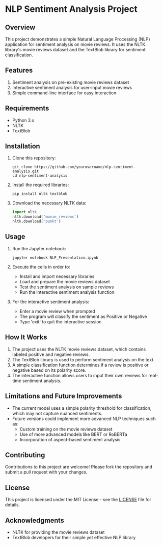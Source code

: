 # NLP Sentiment Analysis Project

## Overview

This project demonstrates a simple Natural Language Processing (NLP) application for sentiment analysis on movie reviews. It uses the NLTK library's movie reviews dataset and the TextBlob library for sentiment classification.

## Features

1. Sentiment analysis on pre-existing movie reviews dataset
2. Interactive sentiment analysis for user-input movie reviews
3. Simple command-line interface for easy interaction

## Requirements

- Python 3.x
- NLTK
- TextBlob

## Installation

1. Clone this repository:
   ```
   git clone https://github.com/yourusername/nlp-sentiment-analysis.git
   cd nlp-sentiment-analysis
   ```

2. Install the required libraries:
   ```
   pip install nltk textblob
   ```

3. Download the necessary NLTK data:
   ```python
   import nltk
   nltk.download('movie_reviews')
   nltk.download('punkt')
   ```

## Usage

1. Run the Jupyter notebook:
   ```
   jupyter notebook NLP_Presentation.ipynb
   ```

2. Execute the cells in order to:
   - Install and import necessary libraries
   - Load and prepare the movie reviews dataset
   - Test the sentiment analysis on sample reviews
   - Run the interactive sentiment analysis function

3. For the interactive sentiment analysis:
   - Enter a movie review when prompted
   - The program will classify the sentiment as Positive or Negative
   - Type 'exit' to quit the interactive session

## How It Works

1. The project uses the NLTK movie reviews dataset, which contains labeled positive and negative reviews.
2. The TextBlob library is used to perform sentiment analysis on the text.
3. A simple classification function determines if a review is positive or negative based on its polarity score.
4. The interactive function allows users to input their own reviews for real-time sentiment analysis.

## Limitations and Future Improvements

- The current model uses a simple polarity threshold for classification, which may not capture nuanced sentiments.
- Future versions could implement more advanced NLP techniques such as:
  - Custom training on the movie reviews dataset
  - Use of more advanced models like BERT or RoBERTa
  - Incorporation of aspect-based sentiment analysis

## Contributing

Contributions to this project are welcome! Please fork the repository and submit a pull request with your changes.

## License

This project is licensed under the MIT License - see the [LICENSE](LICENSE) file for details.

## Acknowledgments

- NLTK for providing the movie reviews dataset
- TextBlob developers for their simple yet effective NLP library